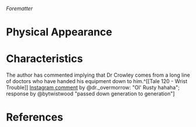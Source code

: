 *Forematter*

# Physical Appearance


# Characteristics

The author has commented implying that Dr Crowley comes from a long line of doctors who have handed his equipment down to him.^[[Tale 120 - Wrist Trouble]] [Instagram comment](https://www.instagram.com/p/CkhI65PK_GX/?igshid=YmMyMTA2M2Y=) by @dr._overmorrow: "Ol' Rusty hahaha"; response by @bytwistwood "passed down generation to generation"]

# References